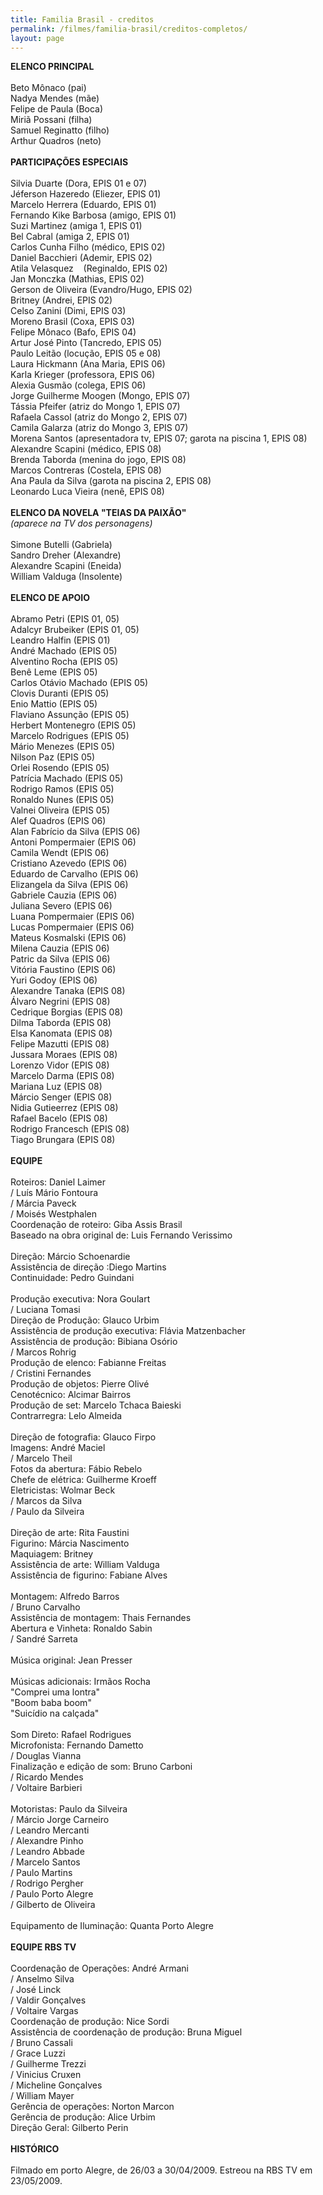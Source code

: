 ```yaml
---
title: Familia Brasil - creditos
permalink: /filmes/familia-brasil/creditos-completos/
layout: page
---
```

**ELENCO PRINCIPAL**\
\
Beto Mônaco (pai)\
Nadya Mendes (mãe)\
Felipe de Paula (Boca)\
Miriã Possani (filha)\
Samuel Reginatto (filho)\
Arthur Quadros (neto)\
\
**PARTICIPAÇÕES ESPECIAIS**\
\
Silvia Duarte (Dora, EPIS 01 e 07)\
Jéferson Hazeredo (Eliezer, EPIS 01)\
Marcelo Herrera (Eduardo, EPIS 01)\
Fernando Kike Barbosa (amigo, EPIS 01)\
Suzi Martinez (amiga 1, EPIS 01)\
Bel Cabral (amiga 2, EPIS 01)\
Carlos Cunha Filho (médico, EPIS 02)\
Daniel Bacchieri (Ademir, EPIS 02)\
Atila Velasquez    (Reginaldo, EPIS 02)\
Jan Monczka (Mathias, EPIS 02)\
Gerson de Oliveira (Evandro/Hugo, EPIS 02)\
Britney (Andrei, EPIS 02)\
Celso Zanini (Dimi, EPIS 03)\
Moreno Brasil (Coxa, EPIS 03)\
Felipe Mônaco (Bafo, EPIS 04)\
Artur José Pinto (Tancredo, EPIS 05)\
Paulo Leitão (locução, EPIS 05 e 08)\
Laura Hickmann (Ana Maria, EPIS 06)\
Karla Krieger (professora, EPIS 06)\
Alexia Gusmão (colega, EPIS 06)\
Jorge Guilherme Moogen (Mongo, EPIS 07)\
Tássia Pfeifer (atriz do Mongo 1, EPIS 07)\
Rafaela Cassol (atriz do Mongo 2, EPIS 07)\
Camila Galarza (atriz do Mongo 3, EPIS 07)\
Morena Santos (apresentadora tv, EPIS 07; garota na piscina 1, EPIS 08)\
Alexandre Scapini (médico, EPIS 08)\
Brenda Taborda (menina do jogo, EPIS 08)\
Marcos Contreras (Costela, EPIS 08)\
Ana Paula da Silva (garota na piscina 2, EPIS 08)\
Leonardo Luca Vieira (nenê, EPIS 08)\
\
**ELENCO DA NOVELA "TEIAS DA PAIXÃO"**\
*(aparece na TV dos personagens)*\
\
Simone Butelli (Gabriela)\
Sandro Dreher (Alexandre)\
Alexandre Scapini (Eneida)\
William Valduga (Insolente)\
\
**ELENCO DE APOIO**\
\
Abramo Petri (EPIS 01, 05)\
Adalcyr Brubeiker (EPIS 01, 05)\
Leandro Halfin (EPIS 01)\
André Machado (EPIS 05)\
Alventino Rocha (EPIS 05)\
Benê Leme (EPIS 05)\
Carlos Otávio Machado (EPIS 05)\
Clovis Duranti (EPIS 05)\
Enio Mattio (EPIS 05)\
Flaviano Assunção (EPIS 05)\
Herbert Montenegro (EPIS 05)\
Marcelo Rodrigues (EPIS 05)\
Mário Menezes (EPIS 05)\
Nilson Paz (EPIS 05)\
Orlei Rosendo (EPIS 05)\
Patrícia Machado (EPIS 05)\
Rodrigo Ramos (EPIS 05)\
Ronaldo Nunes (EPIS 05)\
Valnei Oliveira (EPIS 05)\
Alef Quadros (EPIS 06)\
Alan Fabrício da Silva (EPIS 06)\
Antoni Pompermaier (EPIS 06)\
Camila Wendt (EPIS 06)\
Cristiano Azevedo (EPIS 06)\
Eduardo de Carvalho (EPIS 06)\
Elizangela da Silva (EPIS 06)\
Gabriele Cauzia (EPIS 06)\
Juliana Severo (EPIS 06)\
Luana Pompermaier (EPIS 06)\
Lucas Pompermaier (EPIS 06)\
Mateus Kosmalski (EPIS 06)\
Milena Cauzia (EPIS 06)\
Patric da Silva (EPIS 06)\
Vitória Faustino (EPIS 06)\
Yuri Godoy (EPIS 06)\
Alexandre Tanaka (EPIS 08)\
Álvaro Negrini (EPIS 08)\
Cedrique Borgias (EPIS 08)\
Dilma Taborda (EPIS 08)\
Elsa Kanomata (EPIS 08)\
Felipe Mazutti (EPIS 08)\
Jussara Moraes (EPIS 08)\
Lorenzo Vidor (EPIS 08)\
Marcelo Darma (EPIS 08)\
Mariana Luz (EPIS 08)\
Márcio Senger (EPIS 08)\
Nidia Gutieerrez (EPIS 08)\
Rafael Bacelo (EPIS 08)\
Rodrigo Francesch (EPIS 08)\
Tiago Brungara (EPIS 08)\
\
**EQUIPE**\
\
Roteiros: Daniel Laimer\
/ Luís Mário Fontoura\
/ Márcia Paveck\
/ Moisés Westphalen\
Coordenação de roteiro: Giba Assis Brasil\
Baseado na obra original de: Luis Fernando Verissimo\
\
Direção: Márcio Schoenardie\
Assistência de direção :Diego Martins\
Continuidade: Pedro Guindani\
\
Produção executiva: Nora Goulart\
/ Luciana Tomasi\
Direção de Produção: Glauco Urbim\
Assistência de produção executiva: Flávia Matzenbacher\
Assistência de produção: Bibiana Osório\
/ Marcos Rohrig\
Produção de elenco: Fabianne Freitas\
/ Cristini Fernandes\
Produção de objetos: Pierre Olivé\
Cenotécnico: Alcimar Bairros\
Produção de set: Marcelo Tchaca Baieski\
Contrarregra: Lelo Almeida\
\
Direção de fotografia: Glauco Firpo\
Imagens: André Maciel\
/ Marcelo Theil\
Fotos da abertura: Fábio Rebelo\
Chefe de elétrica: Guilherme Kroeff\
Eletricistas: Wolmar Beck\
/ Marcos da Silva\
/ Paulo da Silveira\
\
Direção de arte: Rita Faustini\
Figurino: Márcia Nascimento\
Maquiagem: Britney\
Assistência de arte: William Valduga\
Assistência de figurino: Fabiane Alves\
\
Montagem: Alfredo Barros\
/ Bruno Carvalho\
Assistência de montagem: Thais Fernandes\
Abertura e Vinheta: Ronaldo Sabin\
/ Sandré Sarreta\
\
Música original: Jean Presser\
\
Músicas adicionais: Irmãos Rocha\
"Comprei uma lontra"\
"Boom baba boom"\
"Suicídio na calçada"\
\
Som Direto: Rafael Rodrigues\
Microfonista: Fernando Dametto\
/ Douglas Vianna\
Finalização e edição de som: Bruno Carboni\
/ Ricardo Mendes\
/ Voltaire Barbieri\
\
Motoristas: Paulo da Silveira\
/ Márcio Jorge Carneiro\
/ Leandro Mercanti\
/ Alexandre Pinho\
/ Leandro Abbade\
/ Marcelo Santos\
/ Paulo Martins\
/ Rodrigo Pergher\
/ Paulo Porto Alegre\
/ Gilberto de Oliveira\
\
Equipamento de Iluminação: Quanta Porto Alegre\
\
**EQUIPE RBS TV**\
\
Coordenação de Operações: André Armani\
/ Anselmo Silva\
/ José Linck\
/ Valdir Gonçalves\
/ Voltaire Vargas\
Coordenação de produção: Nice Sordi\
Assistência de coordenação de produção: Bruna Miguel\
/ Bruno Cassali\
/ Grace Luzzi\
/ Guilherme Trezzi\
/ Vinicius Cruxen\
/ Micheline Gonçalves\
/ William Mayer\
Gerência de operações: Norton Marcon\
Gerência de produção: Alice Urbim\
Direção Geral: Gilberto Perin\
\
**HISTÓRICO**\
\
Filmado em porto Alegre, de 26/03 a 30/04/2009. Estreou na RBS TV em 23/05/2009.